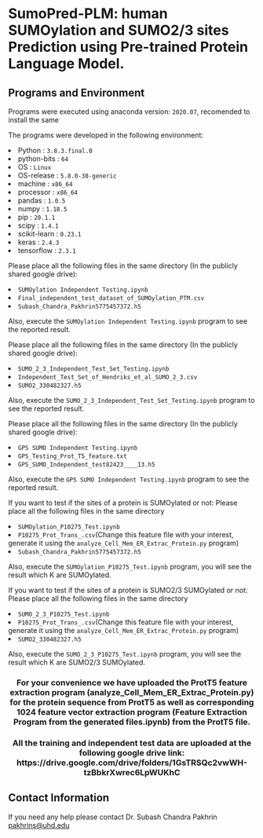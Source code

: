<h1>SumoPred-PLM: human SUMOylation and SUMO2/3 sites Prediction using Pre-trained Protein Language Model.</h1>
<h2>Programs and Environment</h2>
<p align="left">Programs were executed using anaconda version: <code>2020.07</code>, recomended to install the same</p>
<p align="left">The programs were developed in the following environment:</p>

<li>Python : <code>3.8.3.final.0</code></li>
<li>python-bits : <code>64</code></li>
<li>OS : <code>Linux</code></li>
<li>OS-release : <code>5.8.0-38-generic</code></li>
<li>machine : <code>x86_64</code></li>
<li>processor : <code>x86_64</code></li>
<li>pandas : <code>1.0.5</code></li>
<li>numpy : <code>1.18.5</code></li>
<li>pip : <code>20.1.1</code></li>
<li>scipy : <code>1.4.1</code></li>
<li>scikit-learn : <code>0.23.1</code></li>
<li>keras : <code>2.4.3</code></li>
<li>tensorflow : <code>2.3.1</code></li>

<p></p>
<p>Please place all the following files in the same directory (In the publicly shared google drive):</p>
<li><code>SUMOylation Independent Testing.ipynb</code></li>
<li><code>Final_independent_test_dataset_of_SUMOylation_PTM.csv</code></li>
<li><code>Subash_Chandra_Pakhrin5775457372.h5</code></li>
<p>Also, execute the <code>SUMOylation Independent Testing.ipynb</code> program to see the reported result.</p>

<p></p>
<p>Please place all the following files in the same directory (In the publicly shared google drive):</p>
<li><code>SUMO_2_3_Independent_Test_Set_Testing.ipynb</code></li>
<li><code>Independent_Test_Set_of_Hendriks_et_al_SUMO_2_3.csv</code></li>
<li><code>SUMO2_330482327.h5</code></li>
<p>Also, execute the <code>SUMO_2_3_Independent_Test_Set_Testing.ipynb</code> program to see the reported result.</p>

<p></p>
<p>Please place all the following files in the same directory (In the publicly shared google drive):</p>
<li><code>GPS SUMO Independent Testing.ipynb</code></li>
<li><code>GPS_Testing_Prot_T5_feature.txt</code></li>
<li><code>GPS_SUMO_Independent_test82423____13.h5</code></li>
<p>Also, execute the <code>GPS SUMO Independent Testing.ipynb</code> program to see the reported result.</p>

<p></p>
<p>If you want to test if the sites of a protein is SUMOylated or not: Please place all the following files in the same directory</p>
<li><code>SUMOylation_P10275_Test.ipynb</code></li>
<li><code>P10275_Prot_Trans_.csv</code>(Change this feature file with your interest, generate it using the <code>analyze_Cell_Mem_ER_Extrac_Protein.py</code> program)</li>
<li><code>Subash_Chandra_Pakhrin5775457372.h5</code></li>
<p>Also, execute the <code>SUMOylation_P10275_Test.ipynb</code> program, you will see the result which K are SUMOylated.</p>

<p></p>
<p>If you want to test if the sites of a protein is SUMO2/3 SUMOylated or not: Please place all the following files in the same directory</p>
<li><code>SUMO_2_3_P10275_Test.ipynb</code></li>
<li><code>P10275_Prot_Trans_.csv</code>(Change this feature file with your interest, generate it using the <code>analyze_Cell_Mem_ER_Extrac_Protein.py</code> program)</li>
<li><code>SUMO2_330482327.h5</code></li>
<p>Also, execute the <code>SUMO_2_3_P10275_Test.ipynb</code> program, you will see the result which K are SUMO2/3 SUMOylated.</p>

<h3 align="center"><strong>For your convenience we have uploaded the ProtT5 feature extraction program (analyze_Cell_Mem_ER_Extrac_Protein.py) for the protein sequence from ProtT5 as well as corresponding 1024 feature vector extraction program (Feature Extraction Program from the generated files.ipynb) from the ProtT5 file.</strong></h3>
<h3 align="center">All the training and independent test data are uploaded at the following google drive link: https://drive.google.com/drive/folders/1GsTRSQc2vwWH-tzBbkrXwrec6LpWUKhC
</h3>
<h2>Contact Information</h2>
<p align="left">If you need any help please contact Dr. Subash Chandra Pakhrin <a href="mailto:pakhrins@uhd.edu">pakhrins@uhd.edu</a></p>

  


